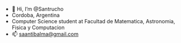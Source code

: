 - 👋 Hi, I’m @Santrucho
- Cordoba, Argentina
- Computer Science student at Facultad de Matematica, Astronomia, Fisica y Computacion
- 📫 saantibalma@gmail.com

<!---
Santrucho/Santrucho is a ✨ special ✨ repository because its `README.md` (this file) appears on your GitHub profile.
You can click the Preview link to take a look at your changes.
--->
